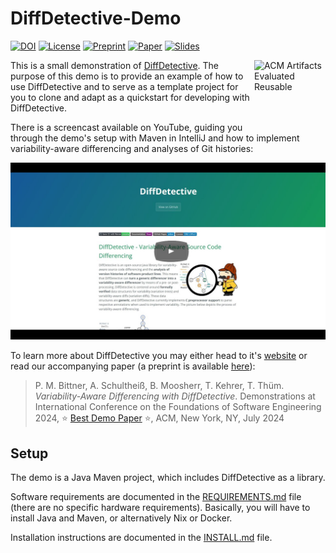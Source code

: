 # DiffDetective-Demo
[![DOI](https://zenodo.org/badge/DOI/10.5281/zenodo.11095172.svg)](https://doi.org/10.5281/zenodo.11095172)
[![License](https://img.shields.io/badge/License-GNU%20LGPLv3-blue)](LICENSE.LGPL3)
[![Preprint](https://img.shields.io/badge/Preprint-Read-purple)][Preprint]
[![Paper](https://img.shields.io/badge/Paper-Read-purple)](https://dl.acm.org/doi/10.1145/3663529.3663813)
[![Slides](https://img.shields.io/badge/Slides-Here-purple)](https://github.com/SoftVarE-Group/Slides/raw/main/2024/2024-07-17-FSE-DiffDetective.pdf)

<img padding="10" align="right" src="https://www.acm.org/binaries/content/gallery/acm/publications/artifact-review-v1_1-badges/artifacts_evaluated_reusable_v1_1.png" alt="ACM Artifacts Evaluated Reusable" width="114" height="113"/>

This is a small demonstration of [DiffDetective](https://github.com/VariantSync/DiffDetective).
The purpose of this demo is to provide an example of how to use DiffDetective and to serve as a template project for you to clone and adapt as a quickstart for developing with DiffDetective.

There is a screencast available on YouTube, guiding you through the demo's setup with Maven in IntelliJ and how to implement variability-aware differencing and analyses of Git histories:

[![DiffDetective Demonstration](docs/yt_thumbnail.png)](https://www.youtube.com/watch?v=q6ight5EDQY)

To learn more about DiffDetective you may either head to it's [website][DiffDetectiveWebsite] or read our accompanying paper (a preprint is available [here][Preprint]):

> P. M. Bittner, A. Schultheiß, B. Moosherr, T. Kehrer, T. Thüm. _Variability-Aware Differencing with DiffDetective_. Demonstrations at International Conference on the Foundations of Software Engineering 2024, ⭐ [Best Demo Paper](https://2024.esec-fse.org/info/awards) ⭐, ACM, New York, NY, July 2024

## Setup

The demo is a Java Maven project, which includes DiffDetective as a library.

Software requirements are documented in the [REQUIREMENTS.md](REQUIREMENTS.md) file (there are no specific hardware requirements).
Basically, you will have to install Java and Maven, or alternatively Nix or Docker.

Installation instructions are documented in the [INSTALL.md](INSTALL.md) file.

[Preprint]: https://github.com/SoftVarE-Group/Papers/raw/main/2024/2024-FSE-Bittner.pdf
[DiffDetectiveWebsite]: https://variantsync.github.io/DiffDetective/
